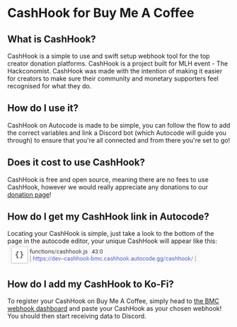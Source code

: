 # CashHook for Buy Me A Coffee
## What is CashHook? 

CashHook is a simple to use and swift setup webhook tool for the top creator donation platforms. CashHook is a project built for MLH event - The Hackconomist. CashHook was made with the intention of making it easier for creators to make sure their community and monetary supporters feel recognised for what they do.

## How do I use it?

CashHook on Autocode is made to be simple, you can follow the flow to add the correct variables and link a Discord bot (which Autocode will guide you through) to ensure that you're all connected and from there you're set to go! 

## Does it cost to use CashHook?

CashHook is free and open source, meaning there are no fees to use CashHook, however we would really appreciate any donations to our [donation page](https://ko-fi.com/cashhook)!

## How do I get my CashHook link in Autocode?

Locating your CashHook is simple, just take a look to the bottom of the page in the autocode editor, your unique CashHook will appear like this: <img src="./cashhook.png">

## How do I add my CashHook to Ko-Fi?

To register your CashHook on Buy Me A Coffee, simply head to [the BMC webhook dashboard](https://www.buymeacoffee.com/webhook) and paste your CashHook as your chosen webhook! You should then start receiving data to Discord.
